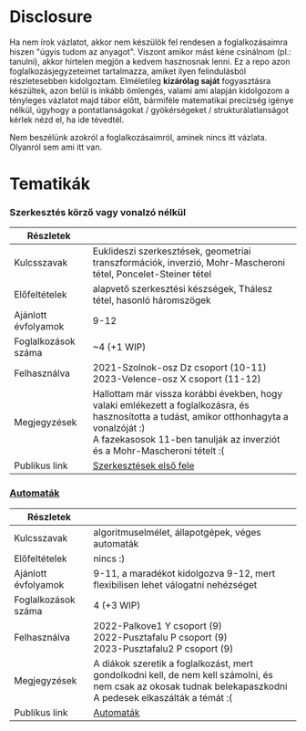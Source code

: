 # Disclosure

Ha nem írok vázlatot, akkor nem készülök fel rendesen a foglalkozásaimra hiszen "úgyis tudom az anyagot". Viszont amikor mást kéne csinálnom (pl.: tanulni), akkor hirtelen megjön a kedvem hasznosnak lenni. Ez a repo azon foglalkozásjegyzeteimet tartalmazza, amiket ilyen felindulásból részletesebben kidolgoztam. Elméletileg **kizárólag saját** fogyasztásra készültek, azon belül is inkább ömlengés, valami ami alapján kidolgozom a tényleges vázlatot majd tábor előtt, bármiféle matematikai precízség igénye nélkül, úgyhogy a pontatlanságokat / gyökérségeket / strukturálatlanságot kérlek nézd el, ha ide tévedtél. 

Nem beszélünk azokról a foglalkozásaimról, aminek nincs itt vázlata. Olyanról sem ami itt van.

# Tematikák

### Szerkesztés körző vagy vonalzó nélkül
  
| Részletek          |       |
| ------------------ | ----- |
| Kulcsszavak        | Euklideszi szerkesztések, geometriai transzformációk, inverzió, Mohr-Mascheroni tétel, Poncelet-Steiner tétel|
| Előfeltételek      | alapvető szerkesztési készségek, Thálesz tétel, hasonló háromszögek  |
| Ajánlott évfolyamok| 9-12  |
| Foglalkozások száma| ~4 (+1 WIP)    |
| Felhasználva       | 2021-Szolnok-osz Dz csoport (10-11)<br>2023-Velence-osz X csoport (11-12)|
| Megjegyzések       | Hallottam már vissza korábbi években, hogy valaki emlékezett a foglalkozásra, és hasznosította a tudást, amikor otthonhagyta a vonalzóját :) <br> A fazekasosok 11-ben tanulják az inverziót és a Mohr-Mascheroni tételt :(|
| Publikus link        | [Szerkesztések első fele](https://gist.github.com/hetenyi-domonkos/e99032945c45b6da8ae216a98f1a228c) |
### [Automaták](./automatak/Automatak.md)

| Részletek          |       |
| ------------------ | ----- |
| Kulcsszavak        | algoritmuselmélet, állapotgépek, véges automaták|
| Előfeltételek      | nincs :)  |
| Ajánlott évfolyamok| 9-11, a maradékot kidolgozva 9-12, mert flexibilisen lehet válogatni nehézséget|
| Foglalkozások száma| 4 (+3 WIP)    |
| Felhasználva       | 2022-Palkove1 Y csoport (9)<br>2022-Pusztafalu P csoport (9)<br>	2023-Pusztafalu2 P csoport (9) |
| Megjegyzések       | A diákok szeretik a foglalkozást, mert gondolkodni kell, de nem kell számolni, és nem csak az okosak tudnak belekapaszkodni <br> A pedesek elkaszálták a témát :(|
| Publikus link      | [Automaták](https://gist.github.com/hetenyi-domonkos/33b6ad4ed1d5bf9bff425f1c91f945e7) |
